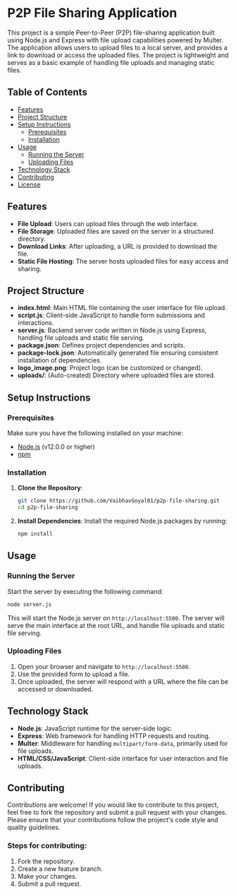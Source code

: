 
# P2P File Sharing Application

This project is a simple Peer-to-Peer (P2P) file-sharing application built using Node.js and Express with file upload capabilities powered by Multer. The application allows users to upload files to a local server, and provides a link to download or access the uploaded files. The project is lightweight and serves as a basic example of handling file uploads and managing static files.

## Table of Contents

- [Features](#features)
- [Project Structure](#project-structure)
- [Setup Instructions](#setup-instructions)
  - [Prerequisites](#prerequisites)
  - [Installation](#installation)
- [Usage](#usage)
  - [Running the Server](#running-the-server)
  - [Uploading Files](#uploading-files)
- [Technology Stack](#technology-stack)
- [Contributing](#contributing)
- [License](#license)

## Features

- **File Upload**: Users can upload files through the web interface.
- **File Storage**: Uploaded files are saved on the server in a structured directory.
- **Download Links**: After uploading, a URL is provided to download the file.
- **Static File Hosting**: The server hosts uploaded files for easy access and sharing.

## Project Structure

- **index.html**: Main HTML file containing the user interface for file upload.
- **script.js**: Client-side JavaScript to handle form submissions and interactions.
- **server.js**: Backend server code written in Node.js using Express, handling file uploads and static file serving.
- **package.json**: Defines project dependencies and scripts.
- **package-lock.json**: Automatically generated file ensuring consistent installation of dependencies.
- **logo_image.png**: Project logo (can be customized or changed).
- **uploads/**: (Auto-created) Directory where uploaded files are stored.

## Setup Instructions

### Prerequisites

Make sure you have the following installed on your machine:
- [Node.js](https://nodejs.org/en/download/) (v12.0.0 or higher)
- [npm](https://www.npmjs.com/get-npm)

### Installation

1. **Clone the Repository**:
   ```bash
   git clone https://github.com/VaibhavGoyal01/p2p-file-sharing.git
   cd p2p-file-sharing
   ```

2. **Install Dependencies**:
   Install the required Node.js packages by running:
   ```bash
   npm install
   ```

## Usage

### Running the Server

Start the server by executing the following command:
```bash
node server.js
```

This will start the Node.js server on `http://localhost:5500`. The server will serve the main interface at the root URL, and handle file uploads and static file serving.

### Uploading Files

1. Open your browser and navigate to `http://localhost:5500`.
2. Use the provided form to upload a file.
3. Once uploaded, the server will respond with a URL where the file can be accessed or downloaded.

## Technology Stack

- **Node.js**: JavaScript runtime for the server-side logic.
- **Express**: Web framework for handling HTTP requests and routing.
- **Multer**: Middleware for handling `multipart/form-data`, primarily used for file uploads.
- **HTML/CSS/JavaScript**: Client-side interface for user interaction and file uploads.

## Contributing

Contributions are welcome! If you would like to contribute to this project, feel free to fork the repository and submit a pull request with your changes. Please ensure that your contributions follow the project's code style and quality guidelines.

### Steps for contributing:

1. Fork the repository.
2. Create a new feature branch.
3. Make your changes.
4. Submit a pull request.


